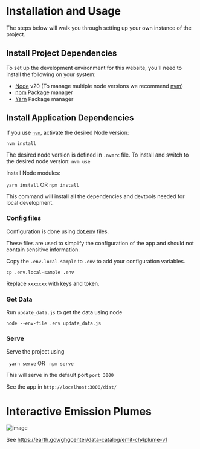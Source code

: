# Installation and Usage
The steps below will walk you through setting up your own instance of the project. 

## Install Project Dependencies
To set up the development environment for this website, you'll need to install the following on your system:

- [Node](http://nodejs.org/) v20 (To manage multiple node versions we recommend [nvm](https://github.com/creationix/nvm))
- [npm](https://www.npmjs.com/) Package manager
- [Yarn](https://yarnpkg.com/) Package manager

## Install Application Dependencies

If you use [`nvm`](https://github.com/creationix/nvm), activate the desired Node version:

`nvm install`

The desired node version is defined in `.nvmrc` file.
To install and switch to the desired node version:
```nvm use```

Install Node modules:

```yarn install```
OR 
```npm install```

This command  will install all the dependencies and devtools needed for local development. 
 
### Config files
Configuration is done using [dot.env](https://parceljs.org/features/node-emulation/#.env-files) files.

These files are used to simplify the configuration of the app and should not contain sensitive information.

Copy the `.env.local-sample` to `.env` to add your configuration variables.

`cp .env.local-sample .env`

Replace `xxxxxxx` with keys and token.

### Get Data

Run `update_data.js` to get the data using node

`node --env-file .env update_data.js`

### Serve 
Serve the project using 

` yarn serve` 
    OR 
` npm serve` 

This will serve in the default port `port 3000`

See the app in `http://localhost:3000/dist/`


# Interactive Emission Plumes

![image](https://github.com/US-GHG-Center/custom-interfaces/assets/3404817/896306f9-2d05-4793-b6a6-a1d829392b66)

See https://earth.gov/ghgcenter/data-catalog/emit-ch4plume-v1
